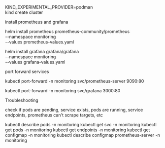 KIND_EXPERIMENTAL_PROVIDER=podman        
kind create cluster

install prometheus and grafana

helm install prometheus prometheus-community/prometheus \
  --namespace monitoring \
  --values prometheus-values.yaml

helm install grafana grafana/grafana \
  --namespace monitoring \
  --values grafana-values.yaml

port forward services

kubectl port-forward -n monitoring svc/prometheus-server 9090:80

kubectl port-forward -n monitoring svc/grafana 3000:80

Troubleshooting

check if pods are pending, service exists, pods are running, service endpoints, prometheus can't scrape targets, etc

kubectl describe pods -n monitoring
kubectl get svc -n monitoring
kubectl get pods -n monitoring
kubectl get endpoints -n monitoring
kubectl get configmap -n monitoring
kubectl describe configmap prometheus-server -n monitoring

